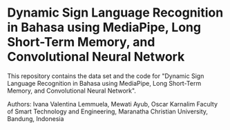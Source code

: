 # Dynamic Sign Language Recognition in Bahasa using MediaPipe, Long Short-Term Memory, and Convolutional Neural Network
This repository contains the data set and the code for "Dynamic Sign Language Recognition in Bahasa using MediaPipe, Long Short-Term Memory, and Convolutional Neural Network". 

Authors:
Ivana Valentina Lemmuela, Mewati Ayub, Oscar Karnalim
Faculty of Smart Technology and Engineering, Maranatha Christian University, Bandung, Indonesia  

